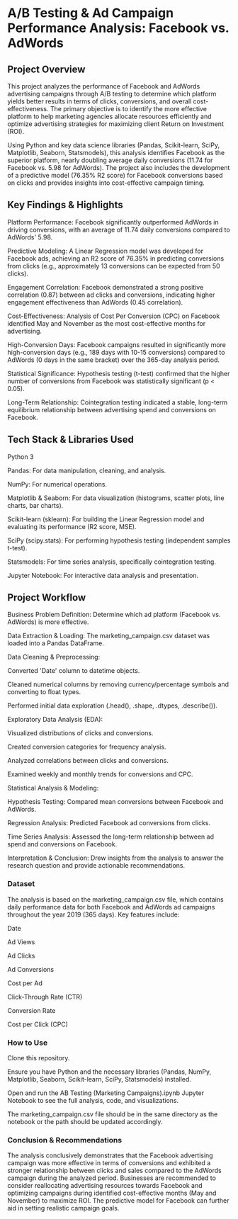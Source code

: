 # A/B Testing & Ad Campaign Performance Analysis: Facebook vs. AdWords
## Project Overview
This project analyzes the performance of Facebook and AdWords advertising campaigns through A/B testing to determine which platform yields better results in terms of clicks, conversions, and overall cost-effectiveness. The primary objective is to identify the more effective platform to help marketing agencies allocate resources efficiently and optimize advertising strategies for maximizing client Return on Investment (ROI).

Using Python and key data science libraries (Pandas, Scikit-learn, SciPy, Matplotlib, Seaborn, Statsmodels), this analysis identifies Facebook as the superior platform, nearly doubling average daily conversions (11.74 for Facebook vs. 5.98 for AdWords). The project also includes the development of a predictive model (76.35% R2 score) for Facebook conversions based on clicks and provides insights into cost-effective campaign timing.

## Key Findings & Highlights
Platform Performance: Facebook significantly outperformed AdWords in driving conversions, with an average of 11.74 daily conversions compared to AdWords' 5.98.

Predictive Modeling: A Linear Regression model was developed for Facebook ads, achieving an R2 score of 76.35% in predicting conversions from clicks (e.g., approximately 13 conversions can be expected from 50 clicks).

Engagement Correlation: Facebook demonstrated a strong positive correlation (0.87) between ad clicks and conversions, indicating higher engagement effectiveness than AdWords (0.45 correlation).

Cost-Effectiveness: Analysis of Cost Per Conversion (CPC) on Facebook identified May and November as the most cost-effective months for advertising.

High-Conversion Days: Facebook campaigns resulted in significantly more high-conversion days (e.g., 189 days with 10-15 conversions) compared to AdWords (0 days in the same bracket) over the 365-day analysis period.

Statistical Significance: Hypothesis testing (t-test) confirmed that the higher number of conversions from Facebook was statistically significant (p < 0.05).

Long-Term Relationship: Cointegration testing indicated a stable, long-term equilibrium relationship between advertising spend and conversions on Facebook.

## Tech Stack & Libraries Used
Python 3

Pandas: For data manipulation, cleaning, and analysis.

NumPy: For numerical operations.

Matplotlib & Seaborn: For data visualization (histograms, scatter plots, line charts, bar charts).

Scikit-learn (sklearn): For building the Linear Regression model and evaluating its performance (R2 score, MSE).

SciPy (scipy.stats): For performing hypothesis testing (independent samples t-test).

Statsmodels: For time series analysis, specifically cointegration testing.

Jupyter Notebook: For interactive data analysis and presentation.

## Project Workflow
Business Problem Definition: Determine which ad platform (Facebook vs. AdWords) is more effective.

Data Extraction & Loading: The marketing_campaign.csv dataset was loaded into a Pandas DataFrame.

Data Cleaning & Preprocessing:

Converted 'Date' column to datetime objects.

Cleaned numerical columns by removing currency/percentage symbols and converting to float types.

Performed initial data exploration (.head(), .shape, .dtypes, .describe()).

Exploratory Data Analysis (EDA):

Visualized distributions of clicks and conversions.

Created conversion categories for frequency analysis.

Analyzed correlations between clicks and conversions.

Examined weekly and monthly trends for conversions and CPC.

Statistical Analysis & Modeling:

Hypothesis Testing: Compared mean conversions between Facebook and AdWords.

Regression Analysis: Predicted Facebook ad conversions from clicks.

Time Series Analysis: Assessed the long-term relationship between ad spend and conversions on Facebook.

Interpretation & Conclusion: Drew insights from the analysis to answer the research question and provide actionable recommendations.

### Dataset
The analysis is based on the marketing_campaign.csv file, which contains daily performance data for both Facebook and AdWords ad campaigns throughout the year 2019 (365 days). Key features include:

Date

Ad Views

Ad Clicks

Ad Conversions

Cost per Ad

Click-Through Rate (CTR)

Conversion Rate

Cost per Click (CPC)

### How to Use
Clone this repository.

Ensure you have Python and the necessary libraries (Pandas, NumPy, Matplotlib, Seaborn, Scikit-learn, SciPy, Statsmodels) installed.

Open and run the AB Testing (Marketing Campaigns).ipynb Jupyter Notebook to see the full analysis, code, and visualizations.

The marketing_campaign.csv file should be in the same directory as the notebook or the path should be updated accordingly.

### Conclusion & Recommendations
The analysis conclusively demonstrates that the Facebook advertising campaign was more effective in terms of conversions and exhibited a stronger relationship between clicks and sales compared to the AdWords campaign during the analyzed period. 
Businesses are recommended to consider reallocating advertising resources towards Facebook and optimizing campaigns during identified cost-effective months (May and November) to maximize ROI. The predictive model for Facebook can further aid in setting realistic campaign goals.
